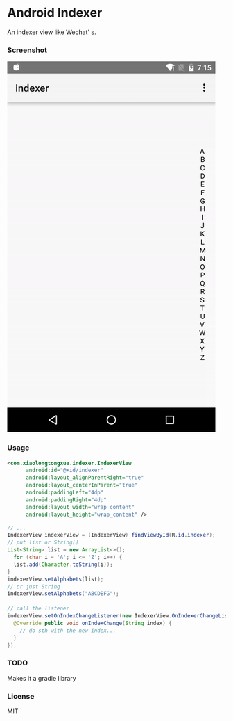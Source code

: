 Android Indexer
===

An indexer view like Wechat' s.

### Screenshot
![Screenshot](art/screenshot.gif)

### Usage
```xml
<com.xiaolongtongxue.indexer.IndexerView
      android:id="@+id/indexer"
      android:layout_alignParentRight="true"
      android:layout_centerInParent="true"
      android:paddingLeft="4dp"
      android:paddingRight="4dp"
      android:layout_width="wrap_content"
      android:layout_height="wrap_content" />
```

```java
// ...
IndexerView indexerView = (IndexerView) findViewById(R.id.indexer);
// put list or String[]
List<String> list = new ArrayList<>();
  for (char i = 'A'; i <= 'Z'; i++) {
  list.add(Character.toString(i));
}
indexerView.setAlphabets(list);
// or just String
indexerView.setAlphabets("ABCDEFG");

// call the listener
indexerView.setOnIndexChangeListener(new IndexerView.OnIndexerChangeListener() {
  @Override public void onIndexChange(String index) {
    // do sth with the new index...
  }
});
```

### TODO
Makes it a gradle library

### License
MIT
